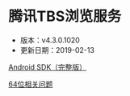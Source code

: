 # 腾讯TBS浏览服务

- 版本：v4.3.0.1020
- 更新日期：2019-02-13

[Android SDK（完整版）](https://x5.tencent.com/tbs/sdk.html)

[64位相关问题](https://x5.tencent.com/tbs/technical.html#/detail/sdk/1/34cf1488-7dc2-41ca-a77f-0014112bcab7)